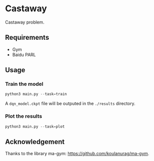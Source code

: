 # Castaway

Castaway problem.

## Requirements

- Gym
- Baidu PARL

## Usage

### Train the model

```python
python3 main.py --task=train
```

A `dqn_model.ckpt` file will be outputed in the `./results` directory.

### Plot the results

```python
python3 main.py --task=plot
```

## Acknowledgement

Thanks to the library ma-gym: https://github.com/koulanurag/ma-gym.

